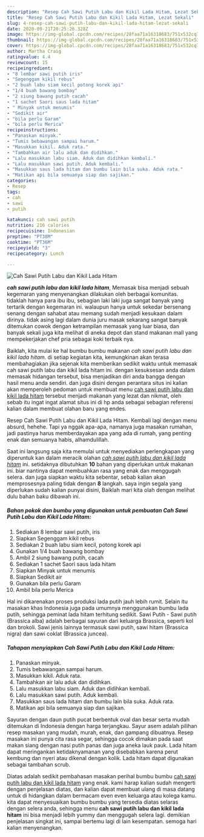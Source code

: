 ```yaml
---
description: "Resep Cah Sawi Putih Labu dan Kikil Lada Hitam, Lezat Sekali"
title: "Resep Cah Sawi Putih Labu dan Kikil Lada Hitam, Lezat Sekali"
slug: 4-resep-cah-sawi-putih-labu-dan-kikil-lada-hitam-lezat-sekali
date: 2020-09-21T20:25:26.328Z
image: https://img-global.cpcdn.com/recipes/28faa71a16318683/751x532cq70/cah-sawi-putih-labu-dan-kikil-lada-hitam-foto-resep-utama.jpg
thumbnail: https://img-global.cpcdn.com/recipes/28faa71a16318683/751x532cq70/cah-sawi-putih-labu-dan-kikil-lada-hitam-foto-resep-utama.jpg
cover: https://img-global.cpcdn.com/recipes/28faa71a16318683/751x532cq70/cah-sawi-putih-labu-dan-kikil-lada-hitam-foto-resep-utama.jpg
author: Martha Craig
ratingvalue: 4.4
reviewcount: 15
recipeingredient:
- "8 lembar sawi putih iris"
- "Segenggam kikil rebus"
- "2 buah labu siam kecil potong korek api"
- "1/4 buah bawang bombay"
- "2 siung bawang putih cacah"
- "1 sachet Saori saus lada hitam"
- " Minyak untuk menumis"
- "Sedikit air"
- "bila perlu Garam"
- "bila perlu Merica"
recipeinstructions:
- "Panaskan minyak."
- "Tumis bebawangan sampai harum."
- "Masukkan kikil. Aduk rata."
- "Tambahkan air lalu aduk dan didihkan."
- "Lalu masukkan labu siam. Aduk dan didihkan kembali."
- "Lalu masukkan sawi putih. Aduk kembali."
- "Masukkan saus lada hitam dan bumbu lain bila suka. Aduk rata."
- "Matikan api bila semuanya siap dan sajikan."
categories:
- Resep
tags:
- cah
- sawi
- putih

katakunci: cah sawi putih 
nutrition: 216 calories
recipecuisine: Indonesian
preptime: "PT38M"
cooktime: "PT36M"
recipeyield: "3"
recipecategory: Lunch

---
```



![Cah Sawi Putih Labu dan Kikil Lada Hitam](https://img-global.cpcdn.com/recipes/28faa71a16318683/751x532cq70/cah-sawi-putih-labu-dan-kikil-lada-hitam-foto-resep-utama.jpg)

<b><i>cah sawi putih labu dan kikil lada hitam</i></b>, Memasak bisa menjadi sebuah kegemaran yang menyenangkan dilakukan oleh berbagai komunitas. tidaklah hanya para ibu ibu, sebagian laki laki juga sangat banyak yang tertarik dengan kegemaran ini. walaupun hanya untuk sekedar bersenang senang dengan sahabat atau memang sudah menjadi kesukaan dalam dirinya. tidak asing lagi dalam dunia juru masak sekarang sangat banyak ditemukan cowok dengan ketrampilan memasak yang luar biasa, dan banyak sekali juga kita melihat di aneka depot dan stand makanan mall yang mempekerjakan chef pria sebagai koki terbaik nya.

Baiklah, kita mulai ke hal bumbu bumbu makanan <i>cah sawi putih labu dan kikil lada hitam</i>. di setiap kegiatan kita, kemungkinan akan terasa membahagiakan jika sejenak kita memberikan sedikit waktu untuk memasak cah sawi putih labu dan kikil lada hitam ini. dengan kesuksesan anda dalam memasak hidangan tersebut, bisa menjadikan diri anda bangga dengan hasil menu anda sendiri. dan juga disini dengan perantara situs ini kalian akan memperoleh pedoman untuk membuat menu <u>cah sawi putih labu dan kikil lada hitam</u> tersebut menjadi makanan yang lezat dan nikmat, oleh sebab itu ingat ingat alamat situs ini di hp anda sebagai sebagian referensi kalian dalam membuat olahan baru yang endes.

Resep Cah Sawi Putih Labu dan Kikil Lada Hitam. Kembali lagi dengan menu absurd, hehehe. Tapi ya nggak apa-apa, namanya juga masakan rumahan, jadi pastinya harus memberdayakan apa yang ada di rumah, yang penting enak dan semuanya habis, alhamdulillah.


Saat ini langsung saja kita memulai untuk menyediakan perlengkapan yang diperuntuk kan dalam meracik olahan <u><i>cah sawi putih labu dan kikil lada hitam</i></u> ini. setidaknya dibutuhkan <b>10</b> bahan yang diperlukan untuk makanan ini. biar nantinya dapat membuahkan rasa yang enak dan menggugah selera. dan juga siapkan waktu kita sebentar, sebab kalian akan memprosesnya paling tidak dengan <b>8</b> langkah. saya ingin segala yang diperlukan sudah kalian punyai disini, Baiklah mari kita olah dengan melihat dulu bahan baku dibawah ini.

<!--inarticleads1-->

##### Bahan pokok dan bumbu yang digunakan untuk pembuatan Cah Sawi Putih Labu dan Kikil Lada Hitam:

1. Sediakan 8 lembar sawi putih, iris
1. Siapkan Segenggam kikil rebus
1. Sediakan 2 buah labu siam kecil, potong korek api
1. Gunakan 1/4 buah bawang bombay
1. Ambil 2 siung bawang putih, cacah
1. Sediakan 1 sachet Saori saus lada hitam
1. Siapkan  Minyak untuk menumis
1. Siapkan Sedikit air
1. Gunakan bila perlu Garam
1. Ambil bila perlu Merica


Hal ini dikarenakan proses produksi lada putih jauh lebih rumit. Selain itu masakan khas Indonesia juga pada umumnya menggunakan bumbu lada putih, sehingga peminat lada hitam terhitung sedikit. Sawi Putih - Sawi putih (Brassica alba) adalah berbagai sayuran dari keluarga Brassica, seperti kol dan brokoli. Sawi jenis lainnya termasuk sawi putih, sawi hitam (Brassica nigra) dan sawi coklat (Brassica juncea). 

<!--inarticleads2-->

##### Tahapan menyiapkan Cah Sawi Putih Labu dan Kikil Lada Hitam:

1. Panaskan minyak.
1. Tumis bebawangan sampai harum.
1. Masukkan kikil. Aduk rata.
1. Tambahkan air lalu aduk dan didihkan.
1. Lalu masukkan labu siam. Aduk dan didihkan kembali.
1. Lalu masukkan sawi putih. Aduk kembali.
1. Masukkan saus lada hitam dan bumbu lain bila suka. Aduk rata.
1. Matikan api bila semuanya siap dan sajikan.


Sayuran dengan daun putih pucat berbentuk oval dan besar serta mudah ditemukan di Indonesia dengan harga terjangkau. Sayur asem adalah pilihan resep masakan yang mudah, murah, enak, dan gampang dibuatnya. Resep masakan ini punya cita rasa segar, sehingga cocok dimakan pada saat makan siang dengan nasi putih panas dan juga aneka lauk pauk. Lada hitam dapat meringankan ketidaknyamanan yang disebabkan karena perut kembung dan nyeri atau dikenal dengan kolik. Lada hitam dapat digunakan sebagai tambahan scrub. 

Diatas adalah sedikit pembahasan masakan perihal bumbu bumbu <u>cah sawi putih labu dan kikil lada hitam</u> yang enak. kami harap kalian sudah mengerti dengan penjelasan diatas, dan kalian dapat membuat ulang di masa datang untuk di hidangkan dalam bermacam even even keluarga atau kolega kamu. kita dapat menyesuaikan bumbu bumbu yang tersedia diatas selaras dengan selera anda, sehingga menu <b>cah sawi putih labu dan kikil lada hitam</b> ini bisa menjadi lebih yummy dan menggugah selera lagi. demikian penjelasan singkat ini, sampai bertemu lagi di lain kesempatan. semoga hari kalian menyenangkan.
